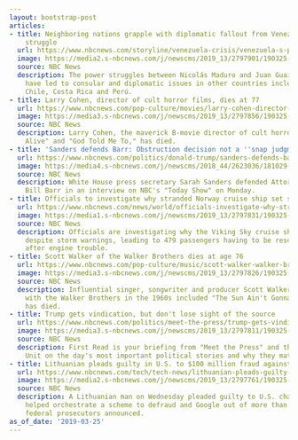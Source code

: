```yaml
---
layout: bootstrap-post
articles:
- title: Neighboring nations grapple with diplomatic fallout from Venezuela power
    struggle
  url: https://www.nbcnews.com/storyline/venezuela-crisis/venezuela-s-power-struggle-between-maduro-guaid-creates-diplomacy-issues-n986896
  image: https://media2.s-nbcnews.com/j/newscms/2019_13/2797901/190325-venezuela-consulate-colombia-closed-cs-933a_9a2eb73d856184c92d3e2d8c31a1e2e7.nbcnews-fp-1200-630.jpg
  source: NBC News
  description: The power struggles between Nicolás Maduro and Juan Guaidó in Venezuela
    have led to consular and diplomatic issues in other countries including Colombia,
    Chile, Costa Rica and Perú.
- title: Larry Cohen, director of cult horror films, dies at 77
  url: https://www.nbcnews.com/pop-culture/movies/larry-cohen-director-cult-horror-films-dies-77-n986901
  image: https://media3.s-nbcnews.com/j/newscms/2019_13/2797856/190325-alrry-cohen-obit-mc-1304_97ecc365c8a6b4e35e1a5347ed37e6c7.nbcnews-fp-1200-630.JPG
  source: NBC News
  description: Larry Cohen, the maverick B-movie director of cult horror films "It's
    Alive" and "God Told Me To," has died.
- title: 'Sanders defends Barr: Obstruction decision not a ''snap judgment'''
  url: https://www.nbcnews.com/politics/donald-trump/sanders-defends-barr-obstruction-decision-not-snap-judgment-n986866
  image: https://media4.s-nbcnews.com/j/newscms/2018_44/2623036/181029-sarah-sanders-se-328p_780e7157a73a57ac4054ccfa42fdceab.nbcnews-fp-1200-630.jpg
  source: NBC News
  description: White House press secretary Sarah Sanders defended Attorney General
    Bill Barr in an interview on NBC's "Today Show" on Monday.
- title: Officials to investigate why stranded Norway cruise ship set sail
  url: https://www.nbcnews.com/news/world/officials-investigate-why-stranded-norway-cruise-ship-set-sail-n986876
  image: https://media1.s-nbcnews.com/j/newscms/2019_13/2797831/190325-viking-sky-cruise-cs-840a_da25d27449db3cd229e9ef790549776c.nbcnews-fp-1200-630.jpg
  source: NBC News
  description: Officials are investigating why the Viking Sky cruise ship set sail
    despite storm warnings, leading to 479 passengers having to be rescued via helicopter
    after engine trouble.
- title: Scott Walker of the Walker Brothers dies at age 76
  url: https://www.nbcnews.com/pop-culture/music/scott-walker-walker-brothers-dies-age-76-n986886
  image: https://media3.s-nbcnews.com/j/newscms/2019_13/2797826/190325-scott-walker-cs-842a_e7141f78ce82b65a92e518932e3a448a.nbcnews-fp-1200-630.jpg
  source: NBC News
  description: Influential singer, songwriter and producer Scott Walker, whose hits
    with the Walker Brothers in the 1960s included "The Sun Ain't Gonna Shine Anymore,"
    has died.
- title: Trump gets vindication, but don't lose sight of the source
  url: https://www.nbcnews.com/politics/meet-the-press/trump-gets-vindication-don-t-lose-sight-source-n986891
  image: https://media3.s-nbcnews.com/j/newscms/2019_13/2797811/190325-william-barr-mn-0835_58435634261706ee1f7211effd0e0589.nbcnews-fp-1200-630.jpg
  source: NBC News
  description: First Read is your briefing from "Meet the Press" and the NBC Political
    Unit on the day's most important political stories and why they matter.
- title: Lithuanian pleads guilty in U.S. to $100 million fraud against Google, Facebook
  url: https://www.nbcnews.com/tech/tech-news/lithuanian-pleads-guilty-u-s-100-million-fraud-against-google-n986871
  image: https://media2.s-nbcnews.com/j/newscms/2019_13/2797761/190325-evaldas-rimasauskas-mn-0800_e23c23a77ae53980b97774b6a477a51e.nbcnews-fp-1200-630.jpg
  source: NBC News
  description: A Lithuanian man on Wednesday pleaded guilty to U.S. charges that he
    helped orchestrate a scheme to defraud and Google out of more than $100 million,
    federal prosecutors announced.
as_of_date: '2019-03-25'
---
```


